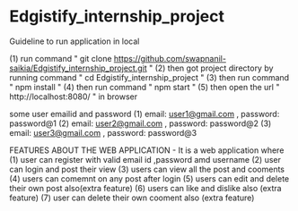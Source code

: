 # Edgistify_internship_project
Guideline to run application in local 

(1) run command " git clone https://github.com/swapnanil-saikia/Edgistify_internship_project.git "
(2) then got project directory by running command " cd Edgistify_internship_project "
(3) then run command " npm install "
(4) then run command " npm start "
(5) then open the url " http://localhost:8080/ " in browser

some user emailid and password
(1) email: user1@gmail.com , password: password@1
(2) email: user2@gmail.com , password: password@2
(3) email: user3@gmail.com , password: password@3


FEATURES ABOUT THE WEB APPLICATION -
It is a  web application where
(1) user can register with valid email id ,password amd username
(2) user can login and post their view
(3) users can view all the post and cooments
(4) users can comemnt on any post after login
(5) users can edit and delete their own post also(extra feature)
(6) users can like and dislike also (extra feature) 
(7) user can delete their own cooment also (extra feature) 

